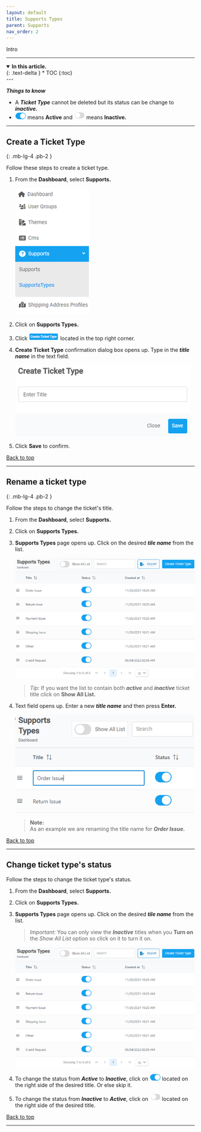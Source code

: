 ```yaml
---
layout: default
title: Supports Types
parent: Supports
nav_order: 2
---
```


Intro

---

<details open markdown="block">
  <summary>
    <b>In this article.</b>
  </summary>
  {: .text-delta }
* TOC
{:toc}
</details>
---

<b> _Things to know_ </b>

- A **_Ticket Type_** cannot be deleted but its status can be change to **_inactive._**
- ![active_button](../../images/buttons/on.png) means **Active** and ![inactive_button](../../images/buttons/off.png) means **Inactive.**

---

## Create a Ticket Type

{: .mb-lg-4 .pb-2 }

Follow these steps to create a ticket type.

1. From the **Dashboard**, select **Supports.**

   ![support_type_dashboard](../../images/dsupports/st_dashboard.png)

2. Click on **Supports Types.**

3. Click ![create_ticket_type_button](../../images/buttons/createtickettype.png) located in the top right corner.

4. **Create Ticket Type** confirmation dialog box opens up. Type in the **_title name_** in the text field.

   ![create_ticket_type_confirmation](../../images/dsupports/cttype.png)

5. Click **Save** to confirm.

<a href="#top" id="back-to-top">Back to top</a>

---

## Rename a ticket type

{: .mb-lg-4 .pb-2 }

Follow the steps to change the ticket's title.

1. From the **Dashboard**, select **Supports.**
2. Click on **Supports Types.**
3. **Supports Types** page opens up. Click on the desired **_tile name_** from the list.

   ![supports_types_page](../../images/dsupports/stypes_page.png)

   > _Tip:_ If you want the list to contain both <b>_active_</b> and <b>_inactive_</b> ticket title click on **Show All List.**

4. Text field opens up. Enter a new **_title name_** and then press **Enter.**

   ![edit_title](../../images/dsupports/edit_title.png)

   > **Note:** <br> As an example we are renaming the title name for <b>_Order Issue._</b>

<a href="#top" id="back-to-top">Back to top</a>

---

## Change ticket type's status

Follow the steps to change the ticket type's status.

1. From the **Dashboard**, select **Supports.**
2. Click on **Supports Types.**
3. **Supports Types** page opens up. Click on the desired **_tile name_** from the list.

   > _Important:_ You can only view the <b>_Inactive_</b> titles when you **Turn on** the _Show All List_ option so click on it to turn it on.

   ![supports_types_page](../../images/dsupports/stypes_page.png)

4. To change the status from <b>_Active_</b> to <b>_Inactive_</b>, click on ![active_button](../../images/buttons/on.png) located on the right side of the desired title. Or else skip it.
5. To change the status from <b>_Inactive_</b> to <b> _Active_</b>, click on ![inactive_button](../../images/buttons/off.png) located on the right side of the desired title.

<a href="#top" id="back-to-top">Back to top</a>

---
